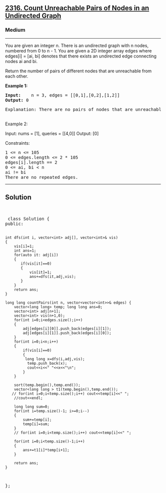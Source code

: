 
<h2><a href="https://leetcode.com/problems/count-unreachable-pairs-of-nodes-in-an-undirected-graph/description/">2316. Count Unreachable Pairs of Nodes in an Undirected Graph</a></h2>
<h3>Medium</h3>
<hr>
<div><p>
 You are given an integer n. There is an undirected graph with n nodes, numbered from 0 to n - 1. You are given a 2D integer array edges where edges[i] = [ai, bi] denotes that there exists an undirected edge connecting nodes ai and bi.

Return the number of pairs of different nodes that are unreachable from each other.

 
</p>


<p><strong>Example 1:</strong></p>
<pre><strong>Input:</strong>    n = 3, edges = [[0,1],[0,2],[1,2]]
<strong>Output:</strong> 0
</pre>
<pre>
Explanation: There are no pairs of nodes that are unreachable from each other. Therefore, we return 0.
  </pre>
  
Example 2:

Input: nums = [1], queries = [[4,0]]
Output: [0]
 

Constraints:
<pre>
1 <= n <= 105
0 <= edges.length <= 2 * 105
edges[i].length == 2
0 <= ai, bi < n
ai != bi
There are no repeated edges.
</pre>
<hr>
 <h2><strong><b>Solution</b></strong></h2>
 <br>
 <pre>
 class Solution {
public:
   
    int dfs(int i, vector<int> adj[], vector<int>& vis)
    {
        vis[i]=1;
        int ans=1;
        for(auto it: adj[i])
        {
           if(vis[it]==0)
           {
               vis[it]=1;
               ans+=dfs(it,adj,vis);
           }
        }
        return ans;
    }

    long long countPairs(int n, vector<vector<int>>& edges) {
        vector<long long> temp; long long ans=0;
        vector<int> adj[n+1];
        vector<int> vis(n+1,0);
        for(int i=0;i<edges.size();i++)
        {
            adj[edges[i][0]].push_back(edges[i][1]);
            adj[edges[i][1]].push_back(edges[i][0]);
        }
        for(int i=0;i<n;i++)
        { 
            if(vis[i]==0)
            {
             long long x=dfs(i,adj,vis);
              temp.push_back(x); 
              cout<<i<<" "<<x<<"\n";
            }
        }

        sort(temp.begin(),temp.end());
        vector<long long > t1(temp.begin(),temp.end());
       // for(int i=0;i<temp.size();i++) cout<<temp[i]<<" ";
        //cout<<endl;

        long long sum=0;
        for(int i=temp.size()-1; i>=0;i--)
        {
            sum+=temp[i];
            temp[i]=sum;
        }
        // for(int i=0;i<temp.size();i++) cout<<temp[i]<<" ";

        for(int i=0;i<temp.size()-1;i++)
        {
            ans+=t1[i]*temp[i+1];
        }

        return ans;
    }
};
 </pre>

